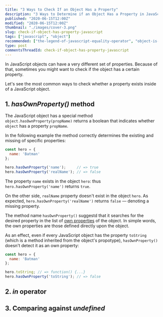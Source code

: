 ```yaml
---
title: "3 Ways to Check If an Object Has a Property"
description: "3 Ways to Determine if an Object Has a Property in JavaScript"
published: "2020-06-15T12:00Z"
modified: "2020-06-15T12:00Z"
thumbnail: "./images/cover-3.png"
slug: check-if-object-has-property-javascript
tags: ["javascript", "object"]
recommended: ["the-legend-of-javascript-equality-operator", "object-is-vs-strict-equality-operator"]
type: post
commentsThreadId: check-if-object-has-property-javascript
---
```


In JavaScript objects can have a very different set of properties. Because of that, sometimes you might
want to check if the object has a certain property.  

Let's see the most common ways to check whether a property exists inside of a JavaScript object.

## 1. *hasOwnProperty()* method

The JavaScript object has a special method `object.hasOwnProperty(propName)` returns a boolean that indicates
whether `object` has a property `propName`.  

In the following example the method correctly determines the existing and missing of specific properties:

```javascript
const hero = {
  name: 'Batman'
};

hero.hasOwnProperty('name');     // => true
hero.hasOwnProperty('realName'); // => false
```

The property `name` exists in the object `hero`: thus `hero.hasOwnProperty('name')` returns `true`.  

On the other side, `realName` property doesn't exist in the object `hero`. As expected, `hero.hasOwnProperty('realName')` returns `false` &mdash; denoting a missing property.  

The method name `hasOwnProperty()` suggestd that it searches for the desired property in the list of [own properties](/own-and-inherited-properties-in-javascript/#1-own-properties) of the object. In simple words, the own properties are those defined directly upon the object. 

As an effect, even if every JavaScript object has the property `toString` (which is a method inherited from the object's propotype), `hasOwnProperty()` doesn't detect it as an own property:

```javascript
const hero = {
  name: 'Batman'
};

hero.toString; // => function() {...}
hero.hasOwnProperty('toString'); // => false
```

## 2. *in* operator



## 3. Comparing against *undefined*